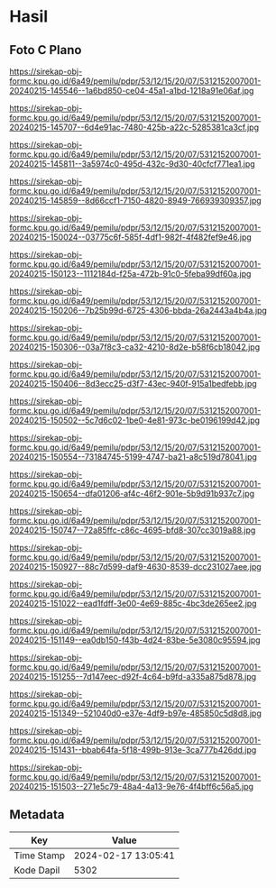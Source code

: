 # Hasil

## Foto C Plano

https://sirekap-obj-formc.kpu.go.id/6a49/pemilu/pdpr/53/12/15/20/07/5312152007001-20240215-145546--1a6bd850-ce04-45a1-a1bd-1218a91e06af.jpg

https://sirekap-obj-formc.kpu.go.id/6a49/pemilu/pdpr/53/12/15/20/07/5312152007001-20240215-145707--6d4e91ac-7480-425b-a22c-5285381ca3cf.jpg

https://sirekap-obj-formc.kpu.go.id/6a49/pemilu/pdpr/53/12/15/20/07/5312152007001-20240215-145811--3a5974c0-495d-432c-9d30-40cfcf771ea1.jpg

https://sirekap-obj-formc.kpu.go.id/6a49/pemilu/pdpr/53/12/15/20/07/5312152007001-20240215-145859--8d66ccf1-7150-4820-8949-766939309357.jpg

https://sirekap-obj-formc.kpu.go.id/6a49/pemilu/pdpr/53/12/15/20/07/5312152007001-20240215-150024--03775c6f-585f-4df1-982f-4f482fef9e46.jpg

https://sirekap-obj-formc.kpu.go.id/6a49/pemilu/pdpr/53/12/15/20/07/5312152007001-20240215-150123--1112184d-f25a-472b-91c0-5feba99df60a.jpg

https://sirekap-obj-formc.kpu.go.id/6a49/pemilu/pdpr/53/12/15/20/07/5312152007001-20240215-150206--7b25b99d-6725-4306-bbda-26a2443a4b4a.jpg

https://sirekap-obj-formc.kpu.go.id/6a49/pemilu/pdpr/53/12/15/20/07/5312152007001-20240215-150306--03a7f8c3-ca32-4210-8d2e-b58f6cb18042.jpg

https://sirekap-obj-formc.kpu.go.id/6a49/pemilu/pdpr/53/12/15/20/07/5312152007001-20240215-150406--8d3ecc25-d3f7-43ec-940f-915a1bedfebb.jpg

https://sirekap-obj-formc.kpu.go.id/6a49/pemilu/pdpr/53/12/15/20/07/5312152007001-20240215-150502--5c7d6c02-1be0-4e81-973c-be0196199d42.jpg

https://sirekap-obj-formc.kpu.go.id/6a49/pemilu/pdpr/53/12/15/20/07/5312152007001-20240215-150554--73184745-5199-4747-ba21-a8c519d78041.jpg

https://sirekap-obj-formc.kpu.go.id/6a49/pemilu/pdpr/53/12/15/20/07/5312152007001-20240215-150654--dfa01206-af4c-46f2-901e-5b9d91b937c7.jpg

https://sirekap-obj-formc.kpu.go.id/6a49/pemilu/pdpr/53/12/15/20/07/5312152007001-20240215-150747--72a85ffc-c86c-4695-bfd8-307cc3019a88.jpg

https://sirekap-obj-formc.kpu.go.id/6a49/pemilu/pdpr/53/12/15/20/07/5312152007001-20240215-150927--88c7d599-daf9-4630-8539-dcc231027aee.jpg

https://sirekap-obj-formc.kpu.go.id/6a49/pemilu/pdpr/53/12/15/20/07/5312152007001-20240215-151022--ead1fdff-3e00-4e69-885c-4bc3de265ee2.jpg

https://sirekap-obj-formc.kpu.go.id/6a49/pemilu/pdpr/53/12/15/20/07/5312152007001-20240215-151149--ea0db150-f43b-4d24-83be-5e3080c95594.jpg

https://sirekap-obj-formc.kpu.go.id/6a49/pemilu/pdpr/53/12/15/20/07/5312152007001-20240215-151255--7d147eec-d92f-4c64-b9fd-a335a875d878.jpg

https://sirekap-obj-formc.kpu.go.id/6a49/pemilu/pdpr/53/12/15/20/07/5312152007001-20240215-151349--521040d0-e37e-4df9-b97e-485850c5d8d8.jpg

https://sirekap-obj-formc.kpu.go.id/6a49/pemilu/pdpr/53/12/15/20/07/5312152007001-20240215-151431--bbab64fa-5f18-499b-913e-3ca777b426dd.jpg

https://sirekap-obj-formc.kpu.go.id/6a49/pemilu/pdpr/53/12/15/20/07/5312152007001-20240215-151503--271e5c79-48a4-4a13-9e76-4f4bff6c56a5.jpg


## Metadata

| Key        | Value               |
| ---------- | ------------------- |
| Time Stamp | 2024-02-17 13:05:41 |
| Kode Dapil | 5302                |



